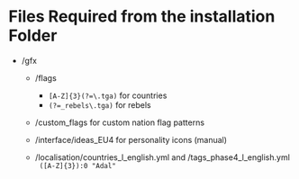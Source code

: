 Files Required from the installation Folder
===========================================

* /gfx
  * /flags
    * `[A-Z]{3}(?=\.tga)` for countries
    * `(?=_rebels\.tga)` for rebels
  
  * /custom_flags for custom nation flag patterns
  
  * /interface/ideas_EU4 for personality icons (manual)
  
  * /localisation/countries_l_english.yml and /tags_phase4_l_english.yml  
        ` ([A-Z]{3}):0 "Adal"`